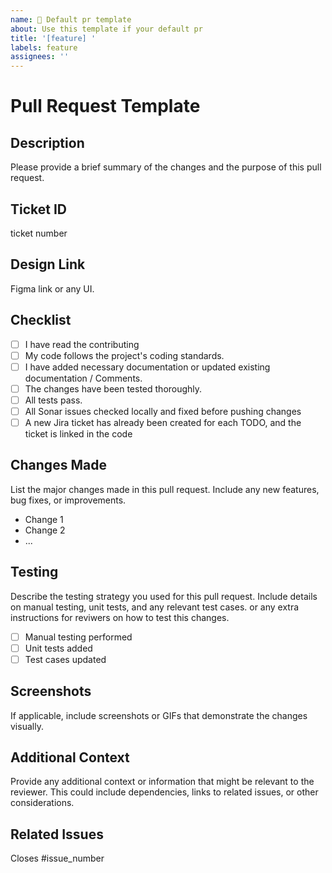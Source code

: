 ```yaml
---
name: 🐞 Default pr template
about: Use this template if your default pr
title: '[feature] '
labels: feature
assignees: ''
---
```


# Pull Request Template

## Description

Please provide a brief summary of the changes and the purpose of this pull request.

## Ticket ID
ticket number

## Design Link
Figma link or any UI.

## Checklist

- [ ] I have read the contributing
- [ ] My code follows the project's coding standards.
- [ ] I have added necessary documentation or updated existing documentation / Comments.
- [ ] The changes have been tested thoroughly.
- [ ] All tests pass.
- [ ] All Sonar issues checked locally and fixed before pushing changes
- [ ] A new Jira ticket has already been created for each TODO, and the ticket is linked in the code

## Changes Made

List the major changes made in this pull request. Include any new features, bug fixes, or improvements.

- Change 1
- Change 2
- ...

## Testing

Describe the testing strategy you used for this pull request. Include details on manual testing, unit tests, and any relevant test cases.
or any extra instructions for reviwers on how to test this changes.

- [ ] Manual testing performed
- [ ] Unit tests added
- [ ] Test cases updated

## Screenshots

If applicable, include screenshots or GIFs that demonstrate the changes visually.

## Additional Context

Provide any additional context or information that might be relevant to the reviewer. This could include dependencies, links to related issues, or other considerations.

## Related Issues

Closes #issue_number
